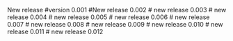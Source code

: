 New release #version 0.001
            #New release 0.002 
            # new release 0.003
            # new release 0.004
            # new release 0.005
            # new release 0.006
            # new release 0.007
            # new release 0.008
            # new release 0.009
            # new release 0.010
            # new release 0.011
            # new release 0.012
